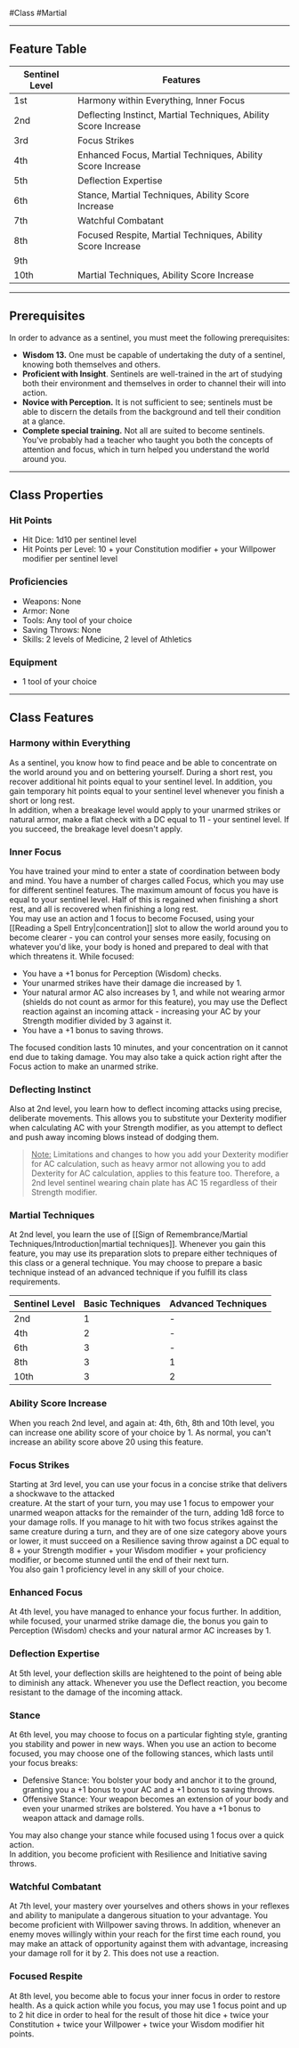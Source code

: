 #Class #Martial
- - -
## Feature Table
 
| **Sentinel Level** | **Features**                                                    |
| ------------------ | --------------------------------------------------------------- |
| 1st                | Harmony within Everything, Inner Focus                          |
| 2nd                | Deflecting Instinct, Martial Techniques, Ability Score Increase |
| 3rd                | Focus Strikes                                                   |
| 4th                | Enhanced Focus, Martial Techniques, Ability Score Increase      |
| 5th                | Deflection Expertise                                            |
| 6th                | Stance, Martial Techniques, Ability Score Increase              |
| 7th                | Watchful Combatant                                              |
| 8th                | Focused Respite, Martial Techniques, Ability Score Increase     |
| 9th                |                                                                 |
| 10th               | Martial Techniques, Ability Score Increase                      |
 - - -
## Prerequisites
 
In order to advance as a sentinel, you must meet the following prerequisites:

- **Wisdom 13.** One must be capable of undertaking the duty of a sentinel, knowing both themselves and others.
- **Proficient with Insight**. Sentinels are well-trained in the art of studying both their environment and themselves in order to channel their will into action.
- **Novice with Perception.** It is not sufficient to see; sentinels must be able to discern the details from the background and tell their condition at a glance.
- **Complete special training.** Not all are suited to become sentinels. You've probably had a teacher who taught you both the concepts of attention and focus, which in turn helped you understand the world around you.

- - -
## Class Properties
 
### Hit Points
 
- Hit Dice: 1d10 per sentinel level
- Hit Points per Level: 10 + your Constitution modifier + your Willpower modifier per sentinel level
### Proficiencies
 
- Weapons: None
- Armor: None
- Tools: Any tool of your choice
- Saving Throws: None
- Skills: 2 levels of Medicine, 2 level of Athletics
### Equipment
 
- 1 tool of your choice
- - -
## Class Features
 
### Harmony within Everything
 
As a sentinel, you know how to find peace and be able to concentrate on the world around you and on bettering yourself. During a short rest, you recover additional hit points equal to your sentinel level. In addition, you gain temporary hit points equal to your sentinel level whenever you finish a short or long rest.  
In addition, when a breakage level would apply to your unarmed strikes or natural armor, make a flat check with a DC equal to 11 - your sentinel level. If you succeed, the breakage level doesn't apply.
 
### Inner Focus
 
You have trained your mind to enter a state of coordination between body and mind. You have a number of charges called Focus, which you may use for different sentinel features. The maximum amount of focus you have is equal to your sentinel level. Half of this is regained when finishing a short rest, and all is recovered when finishing a long rest.  
You may use an action and 1 focus to become Focused, using your [[Reading a Spell Entry|concentration]] slot to allow the world around you to become clearer - you can control your senses more easily, focusing on whatever you'd like, your body is honed and prepared to deal with that which threatens it. While focused:

- You have a +1 bonus for Perception (Wisdom) checks.
- Your unarmed strikes have their damage die increased by 1.
- Your natural armor AC also increases by 1, and while not wearing armor (shields do not count as armor for this feature), you may use the Deflect reaction against an incoming attack - increasing your AC by your Strength modifier divided by 3 against it.
- You have a +1 bonus to saving throws.

The focused condition lasts 10 minutes, and your concentration on it cannot end due to taking damage. You may also take a quick action right after the Focus action to make an unarmed strike.
 
### Deflecting Instinct
 
Also at 2nd level, you learn how to deflect incoming attacks using precise, deliberate movements. This allows you to substitute your Dexterity modifier when calculating AC with your Strength modifier, as you attempt to deflect and push away incoming blows instead of dodging them.  

><u>Note:</u> Limitations and changes to how you add your Dexterity modifier for AC calculation, such as heavy armor not allowing you to add Dexterity for AC calculation, applies to this feature too. Therefore, a 2nd level sentinel wearing chain plate has AC 15 regardless of their Strength modifier.
 
### Martial Techniques
 
At 2nd level, you learn the  use of [[Sign of Remembrance/Martial Techniques/Introduction|martial techniques]]. Whenever you gain this feature, you may use its preparation slots to prepare either techniques of this class or a general technique. You may choose to prepare a basic technique instead of an advanced technique if you fulfill its class requirements.
 

| **Sentinel** **Level** | **Basic Techniques** | **Advanced Techniques** |
| ---------------------- | -------------------- | ----------------------- |
| 2nd                    | 1                    | -                       |
| 4th                    | 2                    | -                       |
| 6th                    | 3                    | -                       |
| 8th                    | 3                    | 1                       |
| 10th                   | 3                    | 2                       |
 
### Ability Score Increase
 
When you reach 2nd level, and again at: 4th, 6th, 8th and 10th level, you can increase one ability score of your choice by 1. As normal, you can't increase an ability score above 20 using this feature.
 
### Focus Strikes
 
Starting at 3rd level, you can use your focus in a concise strike that delivers a shockwave to the attacked  
creature. At the start of your turn, you may use 1 focus to empower your unarmed weapon attacks for the remainder of the turn, adding 1d8 force to your damage rolls. If you manage to hit with two focus strikes against the same creature during a turn, and they are of one size category above yours or lower, it must succeed on a Resilience saving throw against a DC equal to 8 + your Strength modifier + your Wisdom modifier + your proficiency modifier, or become stunned until the end of their next turn.  
You also gain 1 proficiency level in any skill of your choice.
 
### Enhanced Focus
 
At 4th level, you have managed to enhance your focus further. In addition, while focused, your unarmed strike damage die, the bonus you gain to Perception (Wisdom) checks and your natural armor AC increases by 1.
 
### Deflection Expertise
 
At 5th level, your deflection skills are heightened to the point of being able to diminish any attack. Whenever you use the Deflect reaction, you become resistant to the damage of the incoming attack.
 
### Stance
 
At 6th level, you may choose to focus on a particular fighting style, granting you stability and power in new ways. When you use an action to become focused, you may choose one of the following stances, which lasts until your focus breaks:

- Defensive Stance: You bolster your body and anchor it to the ground, granting you a +1 bonus to your AC and a +1 bonus to saving throws.
- Offensive Stance: Your weapon becomes an extension of your body and even your unarmed strikes are bolstered. You have a +1 bonus to weapon attack and damage rolls.

You may also change your stance while focused using 1 focus over a quick action.  
In addition, you become proficient with Resilience and Initiative saving throws.
 
### Watchful Combatant
 
At 7th level, your mastery over yourselves and others shows in your reflexes and ability to manipulate a dangerous situation to your advantage. You become proficient with Willpower saving throws. In addition, whenever an enemy moves willingly within your reach for the first time each round, you may make an attack of opportunity against them with advantage, increasing your damage roll for it by 2. This does not use a reaction.
 
### Focused Respite
 
At 8th level, you become able to focus your inner focus in order to restore health. As a quick action while you focus, you may use 1 focus point and up to 2 hit dice in order to heal for the result of those hit dice + twice your Constitution + twice your Willpower + twice your Wisdom modifier hit points.
